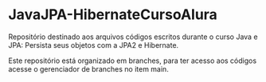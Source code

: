 # JavaJPA-HibernateCursoAlura
Repositório destinado aos arquivos códigos escritos durante o curso Java e JPA: Persista seus objetos com a JPA2 e Hibernate.


Este repositório está organizado em branches, para ter acesso aos códigos acesse o gerenciador de branches no item main.
